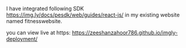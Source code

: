 I have integrated following SDK https://img.ly/docs/pesdk/web/guides/react-js/ in my existing website named fitnesswebsite.

you can view live at https: https://zeeshanzahoor786.github.io/imgly-deployment/
